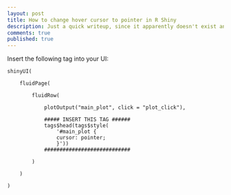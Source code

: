```yaml
---
layout: post
title: How to change hover cursor to pointer in R Shiny
description: Just a quick writeup, since it apparently doesn't exist anywhere else on the internet.
comments: true
published: true
---
```


Insert the following tag into your UI:

```
shinyUI(

	fluidPage(
	
		fluidRow(
		
			plotOutput("main_plot", click = "plot_click"),
			
			##### INSERT THIS TAG ######
			tags$head(tags$style(
				'#main_plot {
				cursor: pointer;
				}'))
			############################
			
		)
	
	)

)

```